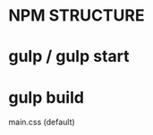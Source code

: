 # NPM STRUCTURE

<!-- For starting the server -->

# gulp / gulp start

<!-- For creating build -->

# gulp build

main.css (default)

<!-- /* Import All css here */
@import "style.scss";
@import "dev-style.css";

/* Body Hidden till Load the page */
body:not(.page-loaded) { opacity: 0; overflow: hidden;} -->

<!--  -->

<!-- Extra Plugin for ref (not used in this project) -->

<!-- npm i js-circle-progress  -->

<!-- new CircleProgress('.progress-1', { -->
<!-- max: 100, -->
<!-- value: 80, -->
<!-- textFormat: 'percent', -->
<!-- clockwise: false, -->
<!-- startAngle: 30, -->
<!-- animation: 'linear' -->
<!-- }); -->
